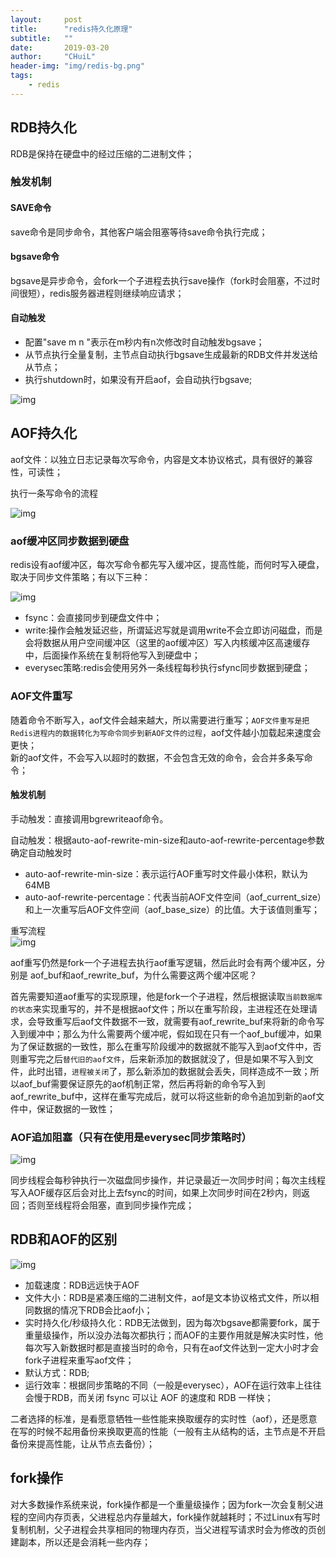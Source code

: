 ```yaml
---
layout:     post
title:      "redis持久化原理"
subtitle:   ""
date:       2019-03-20
author:     "CHuiL"
header-img: "img/redis-bg.png"
tags:
    - redis
---
```

 
## RDB持久化
RDB是保持在硬盘中的经过压缩的二进制文件；

### 触发机制

#### SAVE命令
save命令是同步命令，其他客户端会阻塞等待save命令执行完成；  

#### bgsave命令
bgsave是异步命令，会fork一个子进程去执行save操作（fork时会阻塞，不过时间很短），redis服务器进程则继续响应请求；  

#### 自动触发  

- 配置"save m n "表示在m秒内有n次修改时自动触发bgsave；  
- 从节点执行全量复制，主节点自动执行bgsave生成最新的RDB文件并发送给从节点；
- 执行shutdown时，如果没有开启aof，会自动执行bgsave;

![img](/chuil/img/redis/19-08-26-25.png)

## AOF持久化  

aof文件：以独立日志记录每次写命令，内容是文本协议格式，具有很好的兼容性，可读性；

执行一条写命令的流程  

![img](/chuil/img/redis/19-08-26-26.png)  

### aof缓冲区同步数据到硬盘 
redis设有aof缓冲区，每次写命令都先写入缓冲区，提高性能，而何时写入硬盘，取决于同步文件策略；有以下三种：  

![img](/chuil/img/redis/19-08-26-27.png)  

- fsync：会直接同步到硬盘文件中；
- write:操作会触发延迟些，所谓延迟写就是调用write不会立即访问磁盘，而是会将数据从用户空间缓冲区（这里的aof缓冲区）写入内核缓冲区高速缓存中，后面操作系统在复制将他写入到硬盘中；
- everysec策略:redis会使用另外一条线程每秒执行sfync同步数据到硬盘；

### AOF文件重写  
随着命令不断写入，aof文件会越来越大，所以需要进行重写；`AOF文件重写是把Redis进程内的数据转化为写命令同步到新AOF文件的过程`，aof文件越小加载起来速度会更快；  
新的aof文件，不会写入以超时的数据，不会包含无效的命令，会合并多条写命令；

#### 触发机制
手动触发：直接调用bgrewriteaof命令。    

自动触发：根据auto-aof-rewrite-min-size和auto-aof-rewrite-percentage参数确定自动触发时

- auto-aof-rewrite-min-size：表示运行AOF重写时文件最小体积，默认为64MB
- auto-aof-rewrite-percentage：代表当前AOF文件空间（aof_current_size）和上一次重写后AOF文件空间（aof_base_size）的比值。大于该值则重写；  

重写流程  
![img](/chuil/img/redis/19-08-26-28.png)    

aof重写仍然是fork一个子进程去执行aof重写逻辑，然后此时会有两个缓冲区，分别是
aof_buf和aof_rewrite_buf，为什么需要这两个缓冲区呢？  


首先需要知道aof重写的实现原理，他是fork一个子进程，然后根据读取`当前数据库的状态`来实现重写的，并不是根据aof文件；所以在重写阶段，主进程还在处理请求，会导致重写后aof文件数据不一致，就需要有aof_rewrite_buf来将新的命令写入到缓冲中；那么为什么需要两个缓冲呢，假如现在只有一个aof_buf缓冲，如果为了保证数据的一致性，那么在重写阶段缓冲的数据就不能写入到aof文件中，否则重写完之后`替代旧的aof文件`，后来新添加的数据就没了，但是如果不写入到文件，此时出错，`进程被关闭`了，那么新添加的数据就会丢失，同样造成不一致；所以aof_buf需要保证原先的aof机制正常，然后再将新的命令写入到aof_rewrite_buf中，这样在重写完成后，就可以将这些新的命令追加到新的aof文件中，保证数据的一致性；

### AOF追加阻塞（只有在使用是everysec同步策略时）
![img](/chuil/img/redis/19-08-26-29.png)    
  
同步线程会每秒钟执行一次磁盘同步操作，并记录最近一次同步时间；每次主线程写入AOF缓存区后会对比上去fsync的时间，如果上次同步时间在2秒内，则返回；否则至线程将会阻塞，直到同步操作完成；



## RDB和AOF的区别
![img](/chuil/img/redis/19-08-26-30.png)    

- 加载速度：RDB远远快于AOF
- 文件大小：RDB是紧凑压缩的二进制文件，aof是文本协议格式文件，所以相同数据的情况下RDB会比aof小；
- 实时持久化/秒级持久化：RDB无法做到，因为每次bgsave都需要fork，属于重量级操作，所以没办法每次都执行；而AOF的主要作用就是解决实时性，他每次写入新数据时都是直接当时的命令，只有在aof文件达到一定大小时才会fork子进程来重写aof文件；
- 默认方式：RDB;
- 运行效率：根据同步策略的不同（一般是everysec），AOF在运行效率上往往会慢于RDB，而关闭 fsync 可以让 AOF 的速度和 RDB 一样快；

二者选择的标准，是看愿意牺牲一些性能来换取缓存的实时性（aof），还是愿意在写的时候不起用备份来换取更高的性能（一般有主从结构的话，主节点是不开启备份来提高性能，让从节点去备份）；

## fork操作

对大多数操作系统来说，fork操作都是一个重量级操作；因为fork一次会复制父进程的空间内存页表，父进程总内存量越大，fork操作就越耗时；不过Linux有写时复制机制，父子进程会共享相同的物理内存页，当父进程写请求时会为修改的页创建副本，所以还是会消耗一些内存；